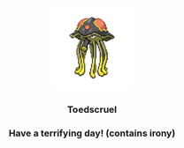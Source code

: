 <p align="center">
    <img src="https://raw.githubusercontent.com/PokeAPI/sprites/master/sprites/pokemon/949.png" width="150" height="150">
</p>
<h3 align="center"> <b>Toedscruel</b></h3>
<h3 align="center">Have a terrifying day! (contains irony)</h3>
